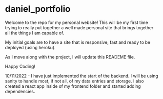 # daniel_portfolio
Welcome to the repo for my personal website! This will be my first time trying to really put together a well made personal site that brings together all the things I am capable of.

My initial goals are to have a site that is responsive, fast and ready to be deployed (using heroku).

As I move along with the project, I will update this READEME file.

Happy Coding!


10/11/2022 - I have just implemented the start of the backend. I will be using sanity to handle most, if not all, of my data entries and storage. I also created a react app inside of my frontend folder and started adding dependencies.
